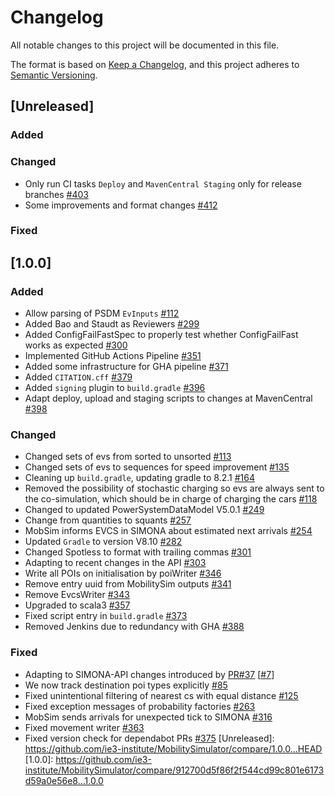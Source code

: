 # Changelog
All notable changes to this project will be documented in this file.

The format is based on [Keep a Changelog](https://keepachangelog.com/en/1.1.0/),
and this project adheres to [Semantic Versioning](https://semver.org/spec/v2.0.0.html).

## [Unreleased]

### Added

### Changed
- Only run CI tasks `Deploy` and `MavenCentral Staging` only for release branches [#403](https://github.com/ie3-institute/MobilitySimulator/issues/403)
- Some improvements and format changes [#412](https://github.com/ie3-institute/MobilitySimulator/issues/412)

### Fixed

## [1.0.0]

### Added 
- Allow parsing of PSDM `EvInputs` [#112](https://github.com/ie3-institute/MobilitySimulator/issues/112)
- Added Bao and Staudt as Reviewers [#299](https://github.com/ie3-institute/MobilitySimulator/issues/299)
- Added ConfigFailFastSpec to properly test whether ConfigFailFast works as expected [#300](https://github.com/ie3-institute/MobilitySimulator/issues/300)
- Implemented GitHub Actions Pipeline [#351](https://github.com/ie3-institute/MobilitySimulator/issues/351)
- Added some infrastructure for GHA pipeline [#371](https://github.com/ie3-institute/MobilitySimulator/issues/371)
- Added `CITATION.cff` [#379](https://github.com/ie3-institute/MobilitySimulator/issues/379)
- Added `signing` plugin to `build.gradle` [#396](https://github.com/ie3-institute/MobilitySimulator/issues/396)
- Adapt deploy, upload and staging scripts to changes at MavenCentral [#398](https://github.com/ie3-institute/MobilitySimulator/issues/398)

### Changed
- Changed sets of evs from sorted to unsorted [#113](https://github.com/ie3-institute/MobilitySimulator/issues/113)
- Changed sets of evs to sequences for speed improvement [#135](https://github.com/ie3-institute/MobilitySimulator/issues/135)
- Cleaning up `build.gradle`, updating gradle to 8.2.1 [#164](https://github.com/ie3-institute/MobilitySimulator/issues/164)
- Removed the possibility of stochastic charging so evs are always sent to the co-simulation, which should be in charge of charging the cars [#118](https://github.com/ie3-institute/MobilitySimulator/issues/118)
- Changed to updated PowerSystemDataModel V5.0.1 [#249](https://github.com/ie3-institute/MobilitySimulator/issues/249)
- Change from quantities to squants [#257](https://github.com/ie3-institute/MobilitySimulator/issues/257)
- MobSim informs EVCS in SIMONA about estimated next arrivals [#254](https://github.com/ie3-institute/MobilitySimulator/issues/254)
- Updated `Gradle` to version V8.10 [#282](https://github.com/ie3-institute/MobilitySimulator/issues/282)
- Changed Spotless to format with trailing commas [#301](https://github.com/ie3-institute/MobilitySimulator/issues/301)
- Adapting to recent changes in the API [#303](https://github.com/ie3-institute/MobilitySimulator/issues/303)
- Write all POIs on initialisation by poiWriter [#346](https://github.com/ie3-institute/MobilitySimulator/issues/346)
- Remove entry uuid from MobilitySim outputs [#341](https://github.com/ie3-institute/MobilitySimulator/issues/341)
- Remove EvcsWriter [#343](https://github.com/ie3-institute/MobilitySimulator/issues/343)
- Upgraded to scala3 [#357](https://github.com/ie3-institute/MobilitySimulator/issues/357)
- Fixed script entry in `build.gradle` [#373](https://github.com/ie3-institute/MobilitySimulator/issues/373)
- Removed Jenkins due to redundancy with GHA [#388](https://github.com/ie3-institute/MobilitySimulator/issues/388)

### Fixed
- Adapting to SIMONA-API changes introduced by [PR#37](https://github.com/ie3-institute/simonaAPI/pull/37) [[#7](https://github.com/ie3-institute/MobilitySimulator/issues/7)]
- We now track destination poi types explicitly [#85](https://github.com/ie3-institute/MobilitySimulator/issues/85)
- Fixed unintentional filtering of nearest cs with equal distance [#125](https://github.com/ie3-institute/MobilitySimulator/issues/125)
- Fixed exception messages of probability factories [#263](https://github.com/ie3-institute/MobilitySimulator/issues/263)
- MobSim sends arrivals for unexpected tick to SIMONA [#316](https://github.com/ie3-institute/MobilitySimulator/issues/316)
- Fixed movement writer [#363](https://github.com/ie3-institute/MobilitySimulator/issues/363)
- Fixed version check for dependabot PRs [#375](https://github.com/ie3-institute/MobilitySimulator/issues/375)
[Unreleased]: https://github.com/ie3-institute/MobilitySimulator/compare/1.0.0...HEAD
[1.0.0]: https://github.com/ie3-institute/MobilitySimulator/compare/912700d5f86f2f544cd99c801e6173d59a0e56e8...1.0.0
